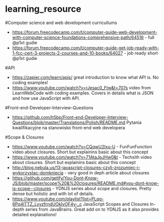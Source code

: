 # learning_resource

#Computer science and web development curricullums
- https://forum.freecodecamp.com/t/computer-guide-web-development-with-computer-science-foundations-comprehensive-path/64516 - full @p1xt gudie
- https://forum.freecodecamp.com/t/computer-guide-get-job-ready-with-1-fcc-cert-3-projects-2-courses-and-10-books/64027 - job ready short @p1xt gudie

#API
- https://zapier.com/learn/apis/ great introduction to know what API is. No coding examples!
- https://www.youtube.com/watch?v=rJesac0_Ftw&t=707s video from LearnWebCode with coding examples. Covers in details what is JSON and how use JavaScript with API.


#Front-end-Developer-Interview-Questions
 - https://github.com/h5bp/Front-end-Developer-Interview-Questions/blob/master/Translations/Polish/README.md Pytania kwalifikacyjne na stanowisko front-end web developera
 
 #Scope & Closures
 - https://www.youtube.com/watch?v=CQqwU2Ixu-U - FunFunFunction video about closures. Short but explainins basic about this concept
 - https://www.youtube.com/watch?v=71AtaJpJHw0&t - Techsith video about closures. Short but explainins basic about this concept
 - http://blog.nebula.us/13-javascript-closures-czyli-zrozumiec-i-wykorzystac-domkniecia - very good in deph article about closures
 - https://github.com/getify/You-Dont-Know-JS/blob/master/scope%20&%20closures/README.md#you-dont-know-js-scope--closures - YDNJS series about scope and closures. Pretty dense but holistic and with lot of details.
 - https://www.youtube.com/playlist?list=PLqq-6Pq4lTTZ_LyvzfrndUOkIvOF4y-_c JavaScript Scopes and Closures In-depth series from JavaBrains. Great add on to YDNJS as it also provides detailed explanations!
